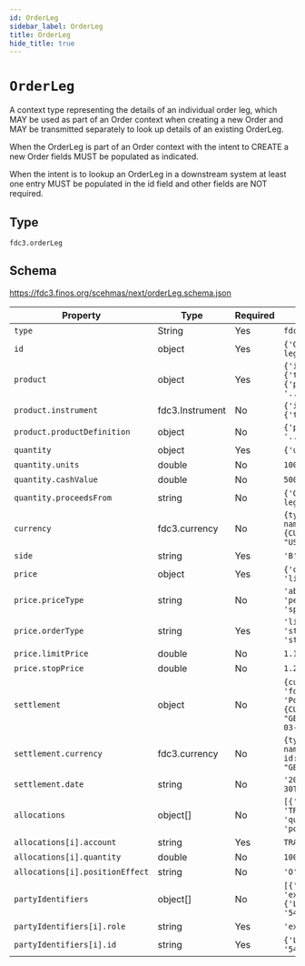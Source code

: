 ```yaml
---
id: OrderLeg
sidebar_label: OrderLeg
title: OrderLeg
hide_title: true
---
```

# `OrderLeg`

A context type representing the details of an individual order leg, which MAY be used as part of an Order context when creating a new Order and MAY be transmitted separately to look up details of an existing OrderLeg.

When the OrderLeg is part of an Order context with the intent to CREATE a new Order fields MUST be populated as indicated.

When the intent is to lookup an OrderLeg in a downstream system at least one entry MUST be populated in the id field and other fields are NOT required.

## Type

`fdc3.orderLeg`

## Schema

https://fdc3.finos.org/scehmas/next/orderLeg.schema.json

| Property| Type| Required| Example
| -| -| -| -
| `type` | String | Yes | `fdc3.orderLeg`
| `id` | object | Yes | `{'OMS': '123456789-leg1'}`
| `product` | object | Yes | `{'instrument': {'ticker':'MSFT'}} \| {'productDefinition': '...'}`
| `product.instrument` | fdc3.Instrument | No | `{'instrument': {'ticker':'MSFT'}}`
| `product.productDefinition` | object | No | `{'productDefinition': '...'}`
| `quantity` | object | Yes | `{'units': 100000.00}`
| `quantity.units` | double | No | `1000000.00`
| `quantity.cashValue` | double | No | `5000000.00`
| `quantity.proceedsFrom` | string | No | `{'OMS': '123456789-leg2'}`
| `currency` | fdc3.currency | No | `{type: 'fdc3.currency', name: 'US Dollar', id: {CURRENCY_ISOCODE: "USD"}}`
| `side` | string | Yes | `'B' \| 'S' \| 'P' \| 'R'...`
| `price` | object | Yes | `{'orderType': 'limit', 'limitPrice': 123.45}`
| `price.priceType` | string | No | `'absolute' \| 'percentage' \| 'yield' \| 'spread'...`
| `price.orderType` | string | Yes | `'limit' \| 'market' \| 'stopMarket' \| 'stopLimit'...`
| `price.limitPrice` | double | No | `1.15`
| `price.stopPrice` | double | No | `1.20`
| `settlement` | object | No | `{currency: {type: 'fdc3.currency', name: 'Pound Sterling', id: {CURRENCY_ISOCODE: "GBP"}, 'date': '2022-03-30T15:44:44+00:00'}`
| `settlement.currency` | fdc3.currency | No | `{type: 'fdc3.currency', name: 'Pound Sterling', id: {CURRENCY_ISOCODE: "GBP"}`
| `settlement.date` | string | No | `'2022-03-30T15:44:44+00:00'`
| `allocations` | object[] | No | `[{'account': 'TRADEACCOUNT1', 'quantity': 1000000.00, 'positionEffect': 'O'}]`
| `allocations[i].account` | string | Yes | `TRADEACCOUNT1`
| `allocations[i].quantity` | double | No | `1000000.00`
| `allocations[i].positionEffect` | string | No | `'O' \| 'C'`
| `partyIdentifiers` |  object[] |  No | `[{'role': 'executingFirm', 'id': {'LEI': '549300UO56I4KIWC0U51'}]`
| `partyIdentifiers[i].role` | string | Yes | `'executingFirm'`
| `partyIdentifiers[i].id` | string | Yes | `{'LEI': '549300UO56I4KIWC0U51'}`
